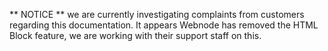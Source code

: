 ** NOTICE ** we are currently investigating complaints from customers regarding this documentation. It appears Webnode has removed the HTML Block feature, we are working
with their support staff on this.
